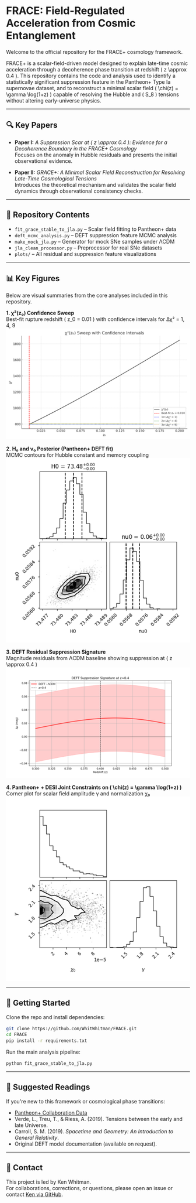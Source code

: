 # FRACE: Field-Regulated Acceleration from Cosmic Entanglement

Welcome to the official repository for the FRACE+ cosmology framework.

FRACE+ is a scalar-field-driven model designed to explain late-time cosmic acceleration through a decoherence phase transition at redshift \( z \approx 0.4 \). This repository contains the code and analysis used to identify a statistically significant suppression feature in the Pantheon+ Type Ia supernovae dataset, and to reconstruct a minimal scalar field \( \chi(z) = \gamma \log(1+z) \) capable of resolving the Hubble and \( S_8 \) tensions without altering early-universe physics.

---

## 🔍 Key Papers

- **Paper I:** *A Suppression Scar at \( z \approx 0.4 \): Evidence for a Decoherence Boundary in the FRACE+ Cosmology*  
  Focuses on the anomaly in Hubble residuals and presents the initial observational evidence.

- **Paper II:** *GRACE+: A Minimal Scalar Field Reconstruction for Resolving Late-Time Cosmological Tensions*  
  Introduces the theoretical mechanism and validates the scalar field dynamics through observational consistency checks.

---

## 📂 Repository Contents

- `fit_grace_stable_to_jla.py` – Scalar field fitting to Pantheon+ data  
- `deft_mcmc_analysis.py` – DEFT suppression feature MCMC analysis  
- `make_mock_jla.py` – Generator for mock SNe samples under ΛCDM  
- `jla_clean_processor.py` – Preprocessor for real SNe datasets  
- `plots/` – All residual and suppression feature visualizations

---

## 📊 Key Figures

Below are visual summaries from the core analyses included in this repository.

**1. χ²(z₀) Confidence Sweep**  
Best-fit rupture redshift \( z_0 = 0.01 \) with confidence intervals for Δχ² = 1, 4, 9  
![z0_chi2_confidence_sweep](Plots/z0_chi2_confidence_sweep.png)

**2. H₀ and ν₀ Posterior (Pantheon+ DEFT fit)**  
MCMC contours for Hubble constant and memory coupling  
![corner_deft_H0_nu0_fixedOm](Plots/corner_deft_H0_nu0_fixedOm.png)

**3. DEFT Residual Suppression Signature**  
Magnitude residuals from ΛCDM baseline showing suppression at \( z \approx 0.4 \)  
![deft_residual_suppression_feature_z0.4](Plots/deft_residual_suppression_feature_z0.4.png)

**4. Pantheon+ + DESI Joint Constraints on \( \chi(z) = \gamma \log(1+z) \)**  
Corner plot for scalar field amplitude γ and normalization χ₀  
![pantheon_desi_corner_chi0_gamma](Plots/pantheon_desi_corner_chi0_gamma.png)

---

## 🚀 Getting Started

Clone the repo and install dependencies:

```bash
git clone https://github.com/WhitWhitman/FRACE.git
cd FRACE
pip install -r requirements.txt
```

Run the main analysis pipeline:

```bash
python fit_grace_stable_to_jla.py
```

---

## 🧠 Suggested Readings

If you're new to this framework or cosmological phase transitions:

- [Pantheon+ Collaboration Data](https://github.com/PantheonPlusSH0ES)
- Verde, L., Treu, T., & Riess, A. (2019). Tensions between the early and late Universe.
- Carroll, S. M. (2019). *Spacetime and Geometry: An Introduction to General Relativity*.
- Original DEFT model documentation (available on request).

---

## 🧠 Contact

This project is led by Ken Whitman.  
For collaborations, corrections, or questions, please open an issue or contact [Ken via GitHub](https://github.com/WhitWhitman).
